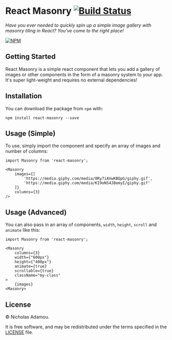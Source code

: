# React Masonry [![Build Status](https://travis-ci.org/nicholasadamou/react-masonry.svg?branch=master)](https://travis-ci.org/nicholasadamou/react-masonry)

_Have you ever needed to quickly spin up a simple image gallery with masonry tiling in React? You've come to the right place!_

[![NPM](https://nodei.co/npm/react-masonry.png)](https://npmjs.org/package/react-masonry)

## Getting Started

React Masonry is a simple react component that lets you add a gallery of images or other components in the form of a masonry system to your app. It's super light-weight and requires no external dependencies!

## Installation

You can download the package from `npm` with:

`npm install react-masonry --save`

## Usage (Simple)

To use, simply import the component and specify an array of images and number of columns:

```
import Masonry from 'react-masonry';

<Masonry
    images={[
        'https://media.giphy.com/media/8Ry7iAVwKBQpG/giphy.gif',
        'https://media.giphy.com/media/KI9oNS4JBemyI/giphy.gif'
	]}
    columns={3}
/>
```

## Usage (Advanced)

You can also pass in an array of components, `width`, `height`, `scroll` and `animate` like this:

```
import Masonry from 'react-masonry';

<Masonry
    columns={3}
    width={"600px"}
    height={"400px"}
    animate={true}
    scrollable={true}
    className="my-class"
>
    {images}
<Masonry>
```

## License

© Nicholas Adamou.

It is free software, and may be redistributed under the terms specified in the [LICENSE] file.

[license]: LICENSE
